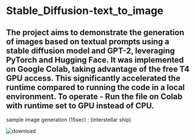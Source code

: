 # Stable_Diffusion-text_to_image
The project aims to demonstrate the generation of images based on textual prompts using a stable diffusion model and GPT-2, leveraging PyTorch and Hugging Face.
It was implemented on Google Colab, taking advantage of the free T4 GPU access. This significantly accelerated the runtime compared to running the code in a local environment.
To operate - 
   Run the file on Colab with runtime set to GPU instead of CPU.
 --------------------------------------------------------------------------------
 sample image generation (15sec) : (interstellar ship)


 
![download](https://github.com/Daz4Dev/Stable_Diffusion-text_to_image/assets/147746778/6e2fb145-ad85-4aac-9ee5-7b77c7c4ebab)
